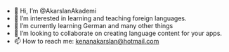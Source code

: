 - 👋 Hi, I’m @AkarslanAkademi
- 👀 I’m interested in learning and teaching foreign languages.
- 🌱 I’m currently learning German and many other things
- 💞️ I’m looking to collaborate on creating language content for your apps.
- 📫 How to reach me: kenanakarslan@hotmail.com

<!---
AkarslanAkademi/AkarslanAkademi is a ✨ special ✨ repository because its `README.md` (this file) appears on your GitHub profile.
You can click the Preview link to take a look at your changes.
--->
